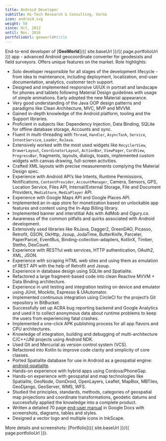 ```yaml
---
title: Android Developer
subtitle: Hi-Tech Research & Consulting, Varna
icon: android.svg
weight: 50
since: Oct, 2012
until: Nov, 2016
portfolioUrl: geoworld#title
---
```

End-to-end developer of [**GeoWorld**]({{ site.baseUrl }}/{{ page.portfolioUrl }}) app - advanced Android geocoordinate converter for geodesists and field surveyors. Offers unique features on the market. Role highlights:

- Solo developer responsible for all stages of the development lifecycle - from idea to maintenance, including deployment, localization, end-user documentation, analytics, customer tech support.
- Designed and implemented responsive UI/UX in portrait and landscape for phones and tablets following Material Design guidelines with usage of simple animations. Early adopted the new Material appearance.
- Very good understanding of the Java OOP design patterns and paradigms like Clean Architecture, MVC, MVP and MVVM.
- Gained in-depth knowledge of the Android platform, tooling and the Support libraries.
- Proficient in subjects like: Dependency Injection, Data Binding, SQLite for offline database storage, Accounts and sync.
- Fluent in multi-threading with `Thread`, `Handler`, `AsyncTask`, `Service`, `IntentService`, `Loader`, `RxJava`.
- Extensively worked with the most used widgets like `RecyclerView`, `DrawerLayout`, `CoordinatorLayout`, `ActionBar`, `ViewPager`, `CardView`, `ProgressBar`, fragments, layouts, dialogs, toasts, implemented custom widgets with canvas drawing, full-screen activities.
- Crafted XML layouts with precise measurements complying the Material Design spec.
- Experience with Android API’s like Intents, Runtime Permissions, Notifications, `ContentProvider`, `AccountManager`, Camera, Sensors, GPS,  Location Service, Files API, Internal/External Storage, File and Document Providers, `MediaStore`, `MediaPlayer` API.
- Experience with Google Maps API and Google Places API.
- Implemented an in-app store for monetization based on unlockable app features and content using the In-App Billing library.
- Implemented banner and interstitial Ads with AdMob and Ogury.co.
- Awareness of the common pitfalls and quirks associated with Android development.
- Extensively used libraries like RxJava, Dagger2, GreenDAO, Picasso, Retrofit, GSON, OkHttp, Jsoup, JodaTime, ButterKnife, Parceler, PaperParcel, EventBus, Binding-collection-adapters, KotlinX, Timber, Stetho, DexCount.
- Experience with RESTful web services, HTTP authentication, OAuth2, XML, JSON.
- Experience with scraping HTML web sites and using them as emulation of REST API  with the help of Retrofit and Jsoup.
- Experience in database design using SQLite and Spatialite.
- Refactored a large fragment-based code into clean Reactive MVVM + Data Binding architecture.
- Experience in unit testing and integration testing on device and emulator using JUnit, Mockito, Espresso & UIAutomator.
- Implemented continuous integration using CircleCI for the project’s Git repository in BitBucket.
- Successfully set up ACRA bug reporting backend and Google Analytics and used it to collect anonymous data about runtime problems to keep the users from experiencing fatal crashes.
- Implemented a one-click APK publishing process for all app flavors and CPU architectures.
- Knowledge of integration, building and debugging of multi-architecture C/C++/JNI projects using Android NDK.
- Used Git and Mercurial as version control system (VCS).
- Refactored into Kotlin to improve code clarity and simplicity of core classes.
- Ported Spatialite database for use in Android as a geospatial engine: [android-spatialite](https://github.com/sevar83/android-spatialite).
- Hands-on experience with hybrid apps using Cordova/PhoneGap.
- Hands-on experience with geospatial and map technologies like Spatialite, GeoNode, OsmDroid, OpenLayers, Leaflet, MapBox, MBTiles, GeoDjango, GeoServer, WMS, WFS.
- Studied the principles, standards, methods, categories of geospatial map projections and coordinate transformations, geodetic datums and successfully applied the knowledge into a complete product.
- Written a detailed 70 page [end-user manual](https://docs.google.com/document/d/1vrIDGKmDGjLLBLXUkG6qntQuUKq-2pI7vv41cA6xDZU/edit?usp=sharing) in Google Docs with screenshots, diagrams, tables and styles.
- Designed a vector logo and multiple icons in InkScape.

More details and screenshots: [Portfolio]({{ site.baseUrl }}/{{ page.portfolioUrl }}).
